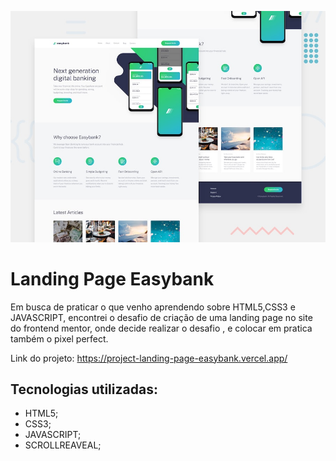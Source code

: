 ![alt text](capa.jpg)

# Landing Page Easybank

Em busca de praticar o que venho aprendendo sobre HTML5,CSS3 e JAVASCRIPT, encontrei o desafio de criação de uma landing page no site do frontend mentor, onde decide realizar o desafio , e colocar em pratica também o pixel perfect.

Link do projeto: https://project-landing-page-easybank.vercel.app/

## Tecnologias utilizadas:

- HTML5;
- CSS3;
- JAVASCRIPT;
- SCROLLREAVEAL;